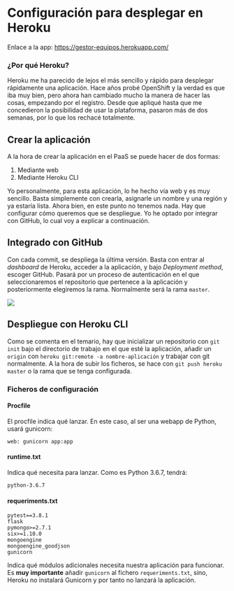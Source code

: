 # Configuración para desplegar en Heroku

Enlace a la app: https://gestor-equipos.herokuapp.com/

### ¿Por qué Heroku?
Heroku me ha parecido de lejos el más sencillo y rápido para desplegar rápidamente una aplicación. Hace años probé OpenShift y la verdad es que iba muy bien, pero ahora han cambiado mucho la manera de hacer las cosas, empezando por el registro. Desde que apliqué hasta que me concedieron la posibilidad de usar la plataforma, pasaron más de dos semanas, por lo que los rechacé totalmente.

## Crear la aplicación
A la hora de crear la aplicación en el PaaS se puede hacer de dos formas:
1.  Mediante web
2. Mediante Heroku CLI

Yo personalmente, para esta aplicación, lo he hecho vía web y es muy sencillo. Basta simplemente con crearla, asignarle un nombre y una región y ya estaría lista. Ahora bien, en este punto no tenemos nada. Hay que configurar cómo queremos que se despliegue. Yo he optado por integrar con GitHub, lo cual voy a explicar a continuación.

## Integrado con GitHub

Con cada commit, se despliega la última versión. Basta con entrar al _dashboard_ de Heroku, acceder a la aplicación, y bajo _Deployment method_, escoger GitHub. Pasará por un proceso de autenticación en el que seleccionaremos el repositorio que pertenece a la aplicación y posteriormente elegiremos la rama. Normalmente será la rama ``master``.

![](https://imgur.com/WOtjYDp.png)

## Despliegue con Heroku CLI

Como se comenta en el temario, hay que inicializar un repositorio con ``git init`` bajo el directorio de trabajo en el que esté la aplicación, añadir un ``origin`` con ``heroku git:remote -a nombre-aplicación`` y trabajar con git normalmente. A la hora de subir los ficheros, se hace con ``git push heroku master`` o la rama que se tenga configurada.

### Ficheros de configuración

#### Procfile
El procfile indica qué lanzar. En este caso, al ser una webapp de Python, usará gunicorn:

```
web: gunicorn app:app
```

#### runtime.txt
Indica qué necesita para lanzar. Como es Python 3.6.7, tendrá:

```
python-3.6.7
```

#### requeriments.txt
    pytest==3.8.1
    flask
    pymongo>=2.7.1
    six>=1.10.0
    mongoengine
    mongoengine_goodjson
    gunicorn
Indica qué módulos adicionales necesita nuestra aplicación para funcionar. Es **muy importante** añadir ```gunicorn``` al fichero ```requeriments.txt```, sino, Heroku no instalará Gunicorn y por tanto no lanzará la aplicación.
